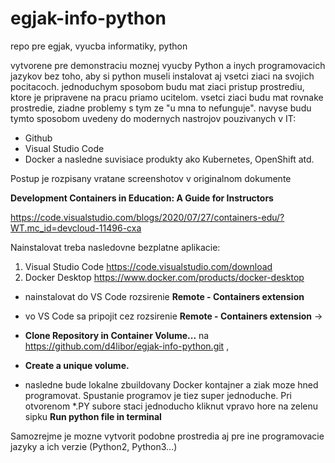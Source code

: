 # egjak-info-python
repo pre egjak, vyucba informatiky, python

vytvorene pre demonstraciu moznej vyucby Python a inych programovacich jazykov bez toho, aby si python museli instalovat aj vsetci ziaci na svojich pocitacoch. jednoduchym sposobom budu mat ziaci pristup prostrediu, ktore je pripravene na pracu priamo ucitelom. vsetci ziaci budu mat rovnake prostredie, ziadne problemy s tym ze "u mna to nefunguje". navyse budu tymto sposobom uvedeny do modernych nastrojov pouzivanych v IT:
* Github
* Visual Studio Code
* Docker a nasledne suvisiace produkty ako Kubernetes, OpenShift atd.

Postup je rozpisany vratane screenshotov v originalnom dokumente 

**Development Containers in Education: A Guide for Instructors**

https://code.visualstudio.com/blogs/2020/07/27/containers-edu/?WT.mc_id=devcloud-11496-cxa

Nainstalovat treba nasledovne bezplatne aplikacie: 
1) Visual Studio Code https://code.visualstudio.com/download
2) Docker Desktop https://www.docker.com/products/docker-desktop

* nainstalovat do VS Code rozsirenie **Remote - Containers extension**
* vo VS Code sa pripojit cez rozsirenie **Remote - Containers extension** -> 

* **Clone Repository in Container Volume...** na https://github.com/d4libor/egjak-info-python.git , 

* **Create a unique volume.**

* nasledne bude lokalne zbuildovany Docker kontajner a ziak moze hned programovat. Spustanie programov je tiez super jednoduche. Pri otvorenom *.PY subore staci jednoducho kliknut vpravo hore na zelenu sipku **Run python file in terminal**

Samozrejme je mozne vytvorit podobne prostredia aj pre ine programovacie jazyky a ich verzie (Python2, Python3...)
